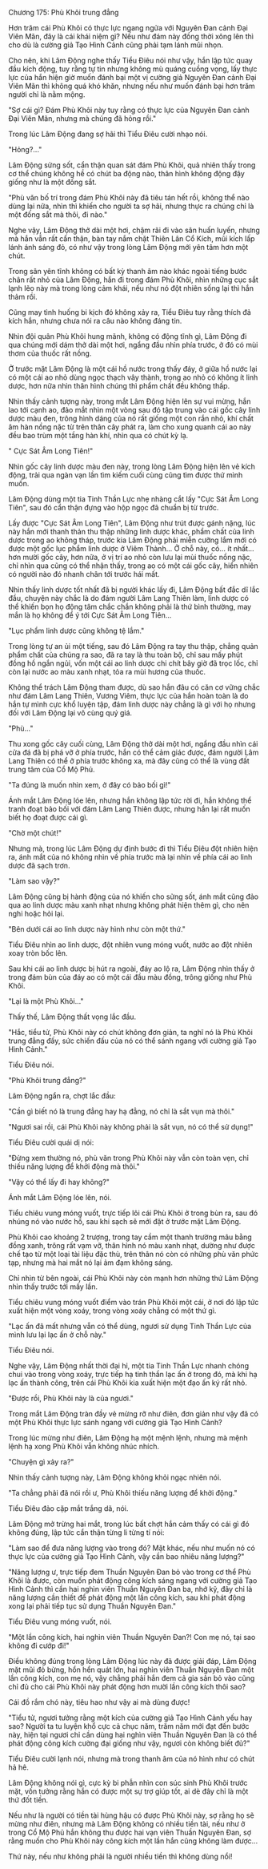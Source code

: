 




Chương 175: Phù Khôi trung đẳng


Hơn trăm cái Phù Khôi có thực lực ngang ngửa với Nguyên Đan cảnh Đại Viên Mãn, đây là cái khái niệm gì? Nếu như đám này đồng thời xông lên thì cho dù là cường giả Tạo Hình Cảnh cũng phải tạm lánh mũi nhọn.

Cho nên, khi Lâm Động nghe thấy Tiểu Điêu nói như vậy, hắn lập tức quay đầu kích động, tuy rằng tự tin nhưng không mù quáng cuồng vọng, lấy thực lực của hắn hiện giờ muốn đánh bại một vị cường giả Nguyên Đan cảnh Đại Viên Mãn thì không quá khó khăn, nhưng nếu như muốn đánh bại hơn trăm người chỉ là nằm mộng.

"Sợ cái gì? Đám Phù Khôi này tuy rằng có thực lực của Nguyên Đan cảnh Đại Viên Mãn, nhưng mà chúng đã hỏng rồi."

Trong lúc Lâm Động đang sợ hãi thì Tiểu Điêu cười nhạo nói.

"Hỏng?..."

Lâm Động sửng sốt, cẩn thận quan sát đám Phù Khôi, quả nhiên thấy trong cơ thể chúng không hề có chút ba động nào, thân hình không động đậy giống như là một đống sắt.

"Phù văn bố trí trong đám Phù Khôi này đã tiêu tán hết rồi, không thể nào dùng lại nữa, nhìn thì khiến cho người ta sợ hãi, nhưng thực ra chúng chỉ là một đống sắt mà thôi, đi nào."

Nghe vậy, Lâm Động thở dài một hơi, chậm rãi đi vào sân huấn luyến, nhưng mà hắn vẫn rất cẩn thận, bàn tay nắm chặt Thiên Lân Cổ Kích, mũi kích lấp lánh ánh sáng đỏ, có như vậy trong lòng Lâm Động mới yên tâm hơn một chút.

Trong sân yên tĩnh không có bất kỳ thanh âm nào khác ngoài tiếng bước chân rất nhỏ của Lâm Động, hắn đi trong đám Phù Khôi, nhìn những cục sắt lạnh lẽo này mà trong lòng cảm khái, nếu như nó đột nhiên sống lại thì hắn thảm rồi.

Cũng may tình huống bi kịch đó không xảy ra, Tiểu Điêu tuy rằng thích đả kích hắn, nhưng chưa nói ra câu nào không đáng tin.

Nhìn đội quân Phù Khôi hung mãnh, không có động tĩnh gì, Lâm Động đi qua chúng mới dám thở dài một hơi, ngẩng đầu nhìn phía trước, ở đó có mùi thơm của thuốc rất nồng.

Ở trước mặt Lâm Động là một cái hồ nước trong thấy đáy, ở giữa hồ nước lại có một cái ao nhỏ dùng ngọc thạch vây thành, trong ao nhỏ có không ít linh dược, hơn nữa nhìn thân hình chúng thì phẩm chất đều không thấp.

Nhìn thấy cảnh tượng này, trong mắt Lâm Động hiện lên sự vui mừng, hắn lao tới cạnh ao, đảo mắt nhìn một vòng sau đó tập trung vào cái gốc cây linh dược màu đen, trông hình dáng của nó rất giống một con rắn nhỏ, khí chất âm hàn nồng nặc từ trên thân cây phát ra, làm cho xung quanh cái ao này đều bao trùm một tầng hàn khí, nhìn qua có chút kỳ lạ.

" Cực Sát Âm Long Tiên!"

Nhìn gốc cây linh dược màu đen này, trong lòng Lâm Động hiện lên vẻ kích động, trải qua ngàn vạn lần tìm kiếm cuối cùng cũng tìm được thứ mình muốn.

Lâm Động dùng một tia Tinh Thần Lực nhẹ nhàng cắt lấy "Cực Sát Âm Long Tiên", sau đó cẩn thận đựng vào hộp ngọc đã chuẩn bị từ trước.

Lấy được "Cực Sát Âm Long Tiên", Lâm Động như trút được gánh nặng, lúc này hắn mới thanh thản thu thập những linh dược khác, phẩm chất của linh dược trong ao không tháp, trước kia Lâm Động phải miễn cưỡng lắm mới có được một gốc lục phẩm linh dược ở Viêm Thành... Ở chỗ này, có... ít nhất... hơn mười gốc cây, hơn nữa, ở vị trí ao nhỏ còn lưu lại mùi thuốc nồng nặc, chỉ nhìn qua cũng có thể nhận thấy, trong ao có một cái gốc cây, hiển nhiên có người nào đó nhanh chân tới trước hái mất.

Nhìn thấy linh dược tốt nhất đã bị người khác lấy đi, Lâm Động bất đắc dĩ lắc đầu, chuyện này chắc là do đám người Lâm Lang Thiên làm, linh dược có thể khiến bọn họ động tâm chắc chắn không phải là thứ bình thường, may mắn là họ không để ý tới Cực Sát Âm Long Tiên...

"Lục phẩm linh dược cũng không tệ lắm."

Trong lòng tự an ủi một tiếng, sau đó Lâm Động ra tay thu thập, chẳng quản phẩm chất của chúng ra sao, đã ra tay là thu toàn bộ, chỉ sau mấy phút đồng hồ ngắn ngủi, vốn một cái ao linh dược chi chít bây giờ đã trọc lốc, chỉ còn lại nước ao màu xanh nhạt, tỏa ra mùi hương của thuốc.

Không thể trách Lâm Động tham được, dù sao hắn đâu có căn cơ vững chắc như đám Lâm Lang Thiên, Vương Viêm, thực lực của hắn hoàn toàn là do hắn tự mình cực khổ luyện tập, đám linh dược này chẳng là gì với họ nhưng đối với Lâm Động lại vô cùng quý giá.

"Phù..."

Thu xong gốc cây cuối cùng, Lâm Động thở dài một hơi, ngẩng đầu nhìn cái cửa đá đã bị phá vỡ ở phía trước, hắn có thể cảm giác được, đám người Lâm Lang Thiên có thể ở phía trước không xa, mà đây cũng có thể là vùng đất trung tâm của Cổ Mộ Phủ.

"Ta đúng là muốn nhìn xem, ở đây có bảo bối gì!"

Ánh mắt Lâm Động lóe lên, nhưng hắn không lập tức rời đi, hắn không thể tranh đoạt bảo bối với đám Lâm Lang Thiên được, nhưng hắn lại rất muốn biết họ đoạt được cái gì.

"Chờ một chút!"

Nhưng mà, trong lúc Lâm Động dự định bước đi thì Tiểu Điêu đột nhiên hiện ra, ánh mắt của nó không nhìn về phía trước mà lại nhìn về phía cái ao linh dược đã sạch trơn.

"Làm sao vậy?"

Lâm Động cũng bị hành động của nó khiến cho sửng sốt, ánh mắt cũng đảo qua ao linh dược màu xanh nhạt nhưng không phát hiện thêm gì, cho nên nghi hoặc hỏi lại.

"Bên dưới cái ao linh dược này hình như còn một thứ."

Tiểu Điêu nhìn ao linh dược, đột nhiên vung móng vuốt, nước ao đột nhiên xoay tròn bốc lên.

Sau khi cái ao linh dược bị hút ra ngoài, đáy ao lộ ra, Lâm Động nhìn thấy ở trong đám bùn của đáy ao có một cái đầu màu đồng, trông giống như Phù Khôi.

"Lại là một Phù Khôi..."

Thấy thế, Lâm Động thất vọng lắc đầu.

"Hắc, tiểu tử, Phù Khôi này có chút không đơn giản, ta nghĩ nó là Phù Khôi trung đẳng đấy, sức chiến đấu của nó có thể sánh ngang với cường giả Tạo Hình Cảnh."

Tiểu Điêu nói.

"Phù Khôi trung đẳng?"

Lâm Động ngẩn ra, chợt lắc đầu:

"Cần gì biết nó là trung đẳng hay hạ đẳng, nó chỉ là sắt vụn mà thôi."

"Ngươi sai rồi, cái Phù Khôi này không phải là sắt vụn, nó có thể sử dụng!"

Tiểu Điêu cười quái dị nói:

"Đừng xem thường nó, phù văn trong Phù Khôi này vẫn còn toàn vẹn, chỉ thiếu năng lượng để khởi động mà thôi."

"Vậy có thể lấy đi hay không?"

Ánh mắt Lâm Động lóe lên, nói.

Tiểu chiêu vung móng vuốt, trực tiếp lôi cái Phù Khôi ở trong bùn ra, sau đó nhúng nó vào nước hồ, sau khi sạch sẽ mới đặt ở trước mặt Lâm Động.

Phù Khôi cao khoảng 2 trượng, trong tay cầm một thanh trường mâu bằng đồng xanh, trông rất vạm vỡ, thân hình nó màu xanh nhạt, dường như được chế tạo từ một loại tài liệu đặc thù, trên thân nó còn có những phù văn phức tạp, nhưng mà hai mắt nó lại ảm đạm không sáng.

Chỉ nhìn từ bên ngoài, cái Phù Khôi này còn mạnh hơn những thứ Lâm Động nhìn thấy trước tới mấy lần.

Tiểu chiêu vung móng vuốt điểm vào trán Phù Khôi một cái, ở nơi đó lập tức xuất hiện một vòng xoáy, trong vòng xoáy chẳng có một thứ gì.

"Lạc ấn đã mất nhưng vẫn có thể dùng, ngươi sử dụng Tinh Thần Lực của mình lưu lại lạc ấn ở chỗ này."

Tiểu Điêu nói.

Nghe vậy, Lâm Động nhất thời đại hỉ, một tia Tinh Thần Lực nhanh chóng chui vào trong vòng xoáy, trực tiếp hạ tinh thần lạc ấn ở trong đó, mà khi hạ lạc ấn thành công, trên cái Phù Khôi kia xuất hiện một đạo ấn ký rất nhỏ.

"Được rồi, Phù Khôi này là của ngươi."

Trong mắt Lâm Động tràn đầy vẻ mừng rỡ như điên, đơn giản như vậy đã có một Phù Khôi thực lực sánh ngang với cường giả Tạo Hình Cảnh?

Trong lúc mừng như điên, Lâm Động hạ một mệnh lệnh, nhưng mà mệnh lệnh hạ xong Phù Khôi vẫn không nhúc nhích.

"Chuyện gì xảy ra?"

Nhìn thấy cảnh tượng này, Lâm Động không khỏi ngạc nhiên nói.

"Ta chẳng phải đã nói rồi ư, Phù Khôi thiếu năng lượng để khởi động."

Tiểu Điêu đảo cặp mắt trắng dã, nói.

Lâm Động mở trừng hai mắt, trong lúc bất chợt hắn cảm thấy có cái gì đó không đúng, lập tức cẩn thận từng li từng tí nói:

"Làm sao để đưa năng lượng vào trong đó? Mặt khác, nếu như muốn nó có thực lực của cường giả Tạo Hình Cảnh, vậy cần bao nhiêu năng lượng?"

"Năng lượng ư, trực tiếp đem Thuần Nguyên Đan bỏ vào trong cơ thể Phù Khôi là được, còn muốn phát động công kích sáng ngang với cường giả Tạo Hình Cảnh thì cần hai nghìn viên Thuần Nguyên Đan ba, nhớ kỹ, đây chỉ là năng lượng cần thiết để phát động một lần công kích, sau khi phát động xong lại phải tiếp tục sử dụng Thuần Nguyên Đan."

Tiểu Điêu vung móng vuốt, nói.

"Một lần công kích, hai nghìn viên Thuần Nguyên Đan?! Con mẹ nó, tại sao không đi cướp đi!"

Điều không đúng trong lòng Lâm Động lúc này đã được giải đáp, Lâm Động mặt mũi đỏ bừng, hổn hển quát lớn, hai nghìn viên Thuần Nguyên Đan một lần công kích, con mẹ nó, vậy chẳng phải hắn đem cả gia sản bỏ vào cũng chỉ đủ cho cái Phù Khôi này phát động hơn mười lần công kích thôi sao?

Cái đồ rắm chó này, tiêu hao như vậy ai mà dùng được!

"Tiểu tử, ngươi tưởng rằng một kích của cường giả Tạo Hình Cảnh yếu hay sao? Người ta tu luyện khổ cực cả chục năm, trăm năm mới đạt đến bước này, hiện tại ngươi chỉ cần dùng hai nghìn viên Thuần Nguyên Đan là có thể phát động công kích cường đại giống như vậy, ngươi còn không biết đủ?"

Tiểu Điêu cười lạnh nói, nhưng mà trong thanh âm của nó hình như có chút hả hê.

Lâm Động không nói gì, cực kỳ bi phẫn nhìn con súc sinh Phù Khôi trước mặt, vốn tưởng rằng hắn có được một sự trợ giúp tốt, ai dè đây chỉ là một thứ đốt tiền.

Nếu như là người có tiền tài hùng hậu có được Phù Khôi này, sợ rằng họ sẽ mừng như điên, nhưng mà Lâm Động không có nhiều tiền tài, nếu như ở trong Cổ Mộ Phủ hắn không thu được hai vạn viên Thuần Nguyên Đan, sợ rằng muốn cho Phù Khôi này công kích một lần hắn cũng không làm được...

Thứ này, nếu như không phải là người nhiều tiền thì không dùng nổi!




